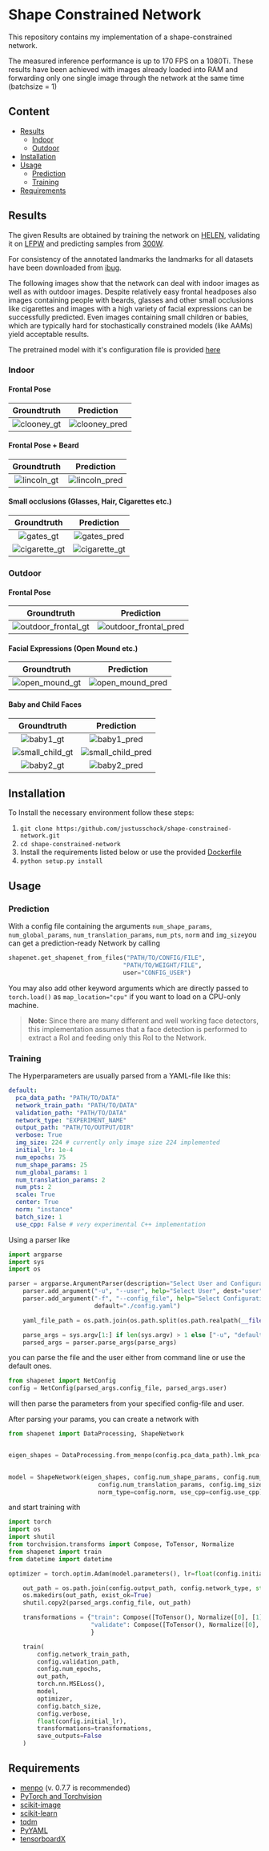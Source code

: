 # Shape Constrained Network

This repository contains my implementation of a shape-constrained network.

The measured inference performance is up to 170 FPS on a 1080Ti. 
These results have been achieved with images already loaded into RAM and 
forwarding only one single image through the network at the same time (batchsize = 1)

## Content
- [Results](#results)
  - [Indoor](#indoor)
  - [Outdoor](#outdoor)
- [Installation](#installation)
- [Usage](#usage)
  - [Prediction](#prediction)
  - [Training](#training)
- [Requirements](#requirements)

## Results

The given Results are obtained by training the network on [HELEN](http://www.ifp.illinois.edu/~vuongle2/helen/), 
validating it on [LFPW](https://neerajkumar.org/databases/lfpw/) and predicting samples from [300W](https://ibug.doc.ic.ac.uk/resources/300-W/).

For consistency of the annotated landmarks the landmarks for all datasets have been downloaded from [ibug](https://ibug.doc.ic.ac.uk/resources/facial-point-annotations/).

The following images show that the network can deal with indoor images as well as with outdoor images.
Despite relatively easy frontal headposes also images containing people with beards, glasses and other 
small occlusions like cigarettes and images with a high variety of facial expressions can be successfully 
predicted. 
Even images containing small children or babies, which are typically hard for stochastically constrained models (like AAMs)
yield acceptable results.


The pretrained model with it's configuration file is provided [here](https://drive.google.com/open?id=15nA0wEKoaDfDInEXwGBxDnVLD6bPX_i_)

### Indoor

#### Frontal Pose

|Groundtruth|Prediction|
|:---------:|:--------:|
|![clooney_gt](images/indoor_015_gt.png "Frontal Pose Groundtruth") | ![clooney_pred](images/indoor_015_pred.png "Frontal Pose Prediction")|

#### Frontal Pose + Beard

|Groundtruth|Prediction|
|:---------:|:--------:|
|![lincoln_gt](images/indoor_026_gt.png "Frontal Pose + Beard Groundtruth") | ![lincoln_pred](images/indoor_026_pred.png "Frontal Pose + Beard Prediction")|

#### Small occlusions (Glasses, Hair, Cigarettes etc.)
|Groundtruth|Prediction|
|:---------:|:--------:|
|![gates_gt](images/indoor_037_gt.png "Frontal Pose + Glasses Groundtruth") | ![gates_pred](images/indoor_037_pred.png "Frontal Pose + Glasses Prediction")|
|![cigarette_gt](images/indoor_076_gt.png "Frontal Pose + Cigarette Groundtruth") | ![cigarette_gt](images/indoor_076_pred.png "Frontal Pose + Cigarette Groundtruth")|


### Outdoor
#### Frontal Pose
|Groundtruth|Prediction|
|:---------:|:--------:|
|![outdoor_frontal_gt](images/outdoor_027_gt.png "Frontal Pose Groundtruth") | ![outdoor_frontal_pred](images/outdoor_027_pred.png "Frontal Pose Prediction")|


#### Facial Expressions (Open Mound etc.)
|Groundtruth|Prediction|
|:---------:|:--------:|
|![open_mound_gt](images/outdoor_019_gt.png "Frontal Pose + Open Mound Groundtruth") | ![open_mound_pred](images/outdoor_019_pred.png "Frontal Pose + Open Mound Prediction")|


#### Baby and Child Faces
|Groundtruth|Prediction|
|:---------:|:--------:|
|![baby1_gt](images/outdoor_033_gt.png "Small Child Groundtruth") | ![baby1_pred](images/outdoor_033_pred.png "Small Child Prediction")|
|![small_child_gt](images/outdoor_043_gt.png "Small Child Groundtruth") | ![small_child_pred](images/outdoor_043_pred.png "Small Child Prediction")|
|![baby2_gt](images/outdoor_259_gt.png "Baby Groundtruth") | ![baby2_pred](images/outdoor_259_pred.png "Baby Prediction")|




## Installation
To Install the necessary environment follow these steps:

1. `git clone https:/github.com/justusschock/shape-constrained-network.git`
2. `cd shape-constrained-network`
3. Install the requirements listed below or use the provided [Dockerfile](docker/Dockerfile)
4. `python setup.py install`

## Usage
### Prediction
With a config file containing the arguments  `num_shape_params`, `num_global_params`,
  `num_translation_params`, `num_pts`, `norm` and `img_size`you can get a prediction-ready Network by calling
 ```python
shapenet.get_shapenet_from_files("PATH/TO/CONFIG/FILE", 
                                 "PATH/TO/WEIGHT/FILE", 
                                 user="CONFIG_USER")

```

You may also add other keyword arguments which are directly passed to `torch.load()`
as `map_location="cpu"` if you want to load on a CPU-only machine.

> **Note:** Since there are many different and well working face detectors, this implementation
> assumes that a face detection is performed to extract a RoI and feeding only this RoI to the Network.

### Training
The Hyperparameters are usually parsed from a YAML-file like this:

```YAML
default:
  pca_data_path: "PATH/TO/DATA"
  network_train_path: "PATH/TO/DATA"
  validation_path: "PATH/TO/DATA"
  network_type: "EXPERIMENT_NAME"
  output_path: "PATH/TO/OUTPUT/DIR"
  verbose: True
  img_size: 224 # currently only image size 224 implemented
  initial_lr: 1e-4
  num_epochs: 75
  num_shape_params: 25
  num_global_params: 1
  num_translation_params: 2
  num_pts: 2
  scale: True
  center: True
  norm: "instance"
  batch_size: 1
  use_cpp: False # very experimental C++ implementation
```

Using a parser like 

```python
import argparse
import sys
import os

parser = argparse.ArgumentParser(description="Select User and Configuration file")
    parser.add_argument("-u", "--user", help="Select User", dest="user", type=str, default="default")
    parser.add_argument("-f", "--config_file", help="Select Configuration file", dest="config_file", type=str,
                        default="./config.yaml")

    yaml_file_path = os.path.join(os.path.split(os.path.realpath(__file__))[0], "config.yaml")

    parse_args = sys.argv[1:] if len(sys.argv) > 1 else ["-u", "default", "-f", yaml_file_path]
    parsed_args = parser.parse_args(parse_args)
```

you can parse the file and the user either from command line or use the default ones.

```python
from shapenet import NetConfig
config = NetConfig(parsed_args.config_file, parsed_args.user)
```
will then parse the parameters from your specified config-file and user.

After parsing your params, you can create a network with

```python
from shapenet import DataProcessing, ShapeNetwork


eigen_shapes = DataProcessing.from_menpo(config.pca_data_path).lmk_pca(config.scale, config.center,
                                                                           n_components=config.num_shape_params)

model = ShapeNetwork(eigen_shapes, config.num_shape_params, config.num_global_params,
                         config.num_translation_params, config.img_size,
                         norm_type=config.norm, use_cpp=config.use_cpp)
```
and start training with 
```python
import torch
import os
import shutil
from torchvision.transforms import Compose, ToTensor, Normalize
from shapenet import train
from datetime import datetime

optimizer = torch.optim.Adam(model.parameters(), lr=float(config.initial_lr))

    out_path = os.path.join(config.output_path, config.network_type, str(datetime.now().strftime("%y-%m-%d_%H-%M-%S")))
    os.makedirs(out_path, exist_ok=True)
    shutil.copy2(parsed_args.config_file, out_path)

    transformations = {"train": Compose([ToTensor(), Normalize([0], [1])]),
                       "validate": Compose([ToTensor(), Normalize([0], [1])])
                       }

    train(
        config.network_train_path,
        config.validation_path,
        config.num_epochs,
        out_path,
        torch.nn.MSELoss(),
        model,
        optimizer,
        config.batch_size,
        config.verbose,
        float(config.initial_lr),
        transformations=transformations,
        save_outputs=False
    )
```
## Requirements
* [menpo](https://www.menpo.org/installation/) (v. 0.7.7 is recommended)
* [PyTorch and Torchvision](https://pytorch.org/)
* [scikit-image](https://scikit-image.org/)
* [scikit-learn](http://scikit-learn.org/stable/)
* [tqdm](https://github.com/tqdm/tqdm)
* [PyYAML](https://pyyaml.org/)
* [tensorboardX](https://github.com/lanpa/tensorboardX)
